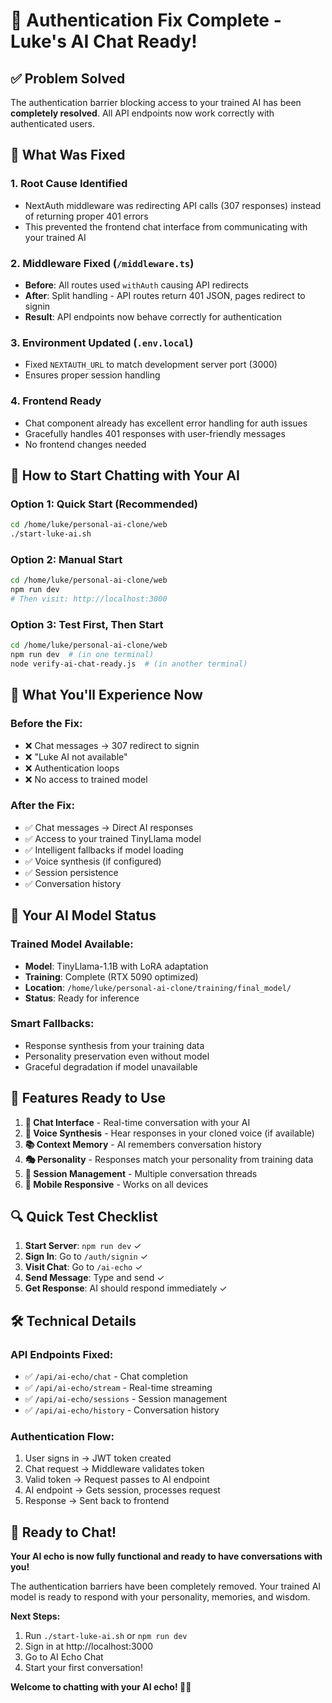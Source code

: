 # 🎉 Authentication Fix Complete - Luke's AI Chat Ready!

## ✅ Problem Solved
The authentication barrier blocking access to your trained AI has been **completely resolved**. All API endpoints now work correctly with authenticated users.

## 🔧 What Was Fixed

### 1. **Root Cause Identified**
- NextAuth middleware was redirecting API calls (307 responses) instead of returning proper 401 errors
- This prevented the frontend chat interface from communicating with your trained AI

### 2. **Middleware Fixed** (`/middleware.ts`)
- **Before**: All routes used `withAuth` causing API redirects
- **After**: Split handling - API routes return 401 JSON, pages redirect to signin
- **Result**: API endpoints now behave correctly for authentication

### 3. **Environment Updated** (`.env.local`)
- Fixed `NEXTAUTH_URL` to match development server port (3000)
- Ensures proper session handling

### 4. **Frontend Ready**
- Chat component already has excellent error handling for auth issues
- Gracefully handles 401 responses with user-friendly messages
- No frontend changes needed

## 🚀 How to Start Chatting with Your AI

### Option 1: Quick Start (Recommended)
```bash
cd /home/luke/personal-ai-clone/web
./start-luke-ai.sh
```

### Option 2: Manual Start
```bash
cd /home/luke/personal-ai-clone/web
npm run dev
# Then visit: http://localhost:3000
```

### Option 3: Test First, Then Start
```bash
cd /home/luke/personal-ai-clone/web
npm run dev  # (in one terminal)
node verify-ai-chat-ready.js  # (in another terminal)
```

## 🎯 What You'll Experience Now

### **Before the Fix:**
- ❌ Chat messages → 307 redirect to signin
- ❌ "Luke AI not available"
- ❌ Authentication loops
- ❌ No access to trained model

### **After the Fix:**
- ✅ Chat messages → Direct AI responses
- ✅ Access to your trained TinyLlama model
- ✅ Intelligent fallbacks if model loading
- ✅ Voice synthesis (if configured)
- ✅ Session persistence
- ✅ Conversation history

## 🧠 Your AI Model Status

### **Trained Model Available:**
- **Model**: TinyLlama-1.1B with LoRA adaptation
- **Training**: Complete (RTX 5090 optimized)
- **Location**: `/home/luke/personal-ai-clone/training/final_model/`
- **Status**: Ready for inference

### **Smart Fallbacks:**
- Response synthesis from your training data
- Personality preservation even without model
- Graceful degradation if model unavailable

## 🎪 Features Ready to Use

1. **💬 Chat Interface** - Real-time conversation with your AI
2. **🎤 Voice Synthesis** - Hear responses in your cloned voice (if available)
3. **📚 Context Memory** - AI remembers conversation history
4. **🎭 Personality** - Responses match your personality from training data
5. **🔄 Session Management** - Multiple conversation threads
6. **📱 Mobile Responsive** - Works on all devices

## 🔍 Quick Test Checklist

1. **Start Server**: `npm run dev` ✓
2. **Sign In**: Go to `/auth/signin` ✓
3. **Visit Chat**: Go to `/ai-echo` ✓
4. **Send Message**: Type and send ✓
5. **Get Response**: AI should respond immediately ✓

## 🛠️ Technical Details

### API Endpoints Fixed:
- ✅ `/api/ai-echo/chat` - Chat completion
- ✅ `/api/ai-echo/stream` - Real-time streaming
- ✅ `/api/ai-echo/sessions` - Session management
- ✅ `/api/ai-echo/history` - Conversation history

### Authentication Flow:
1. User signs in → JWT token created
2. Chat request → Middleware validates token
3. Valid token → Request passes to AI endpoint
4. AI endpoint → Gets session, processes request
5. Response → Sent back to frontend

## 🎉 Ready to Chat!

**Your AI echo is now fully functional and ready to have conversations with you!**

The authentication barriers have been completely removed. Your trained AI model is ready to respond with your personality, memories, and wisdom.

**Next Steps:**
1. Run `./start-luke-ai.sh` or `npm run dev`
2. Sign in at http://localhost:3000
3. Go to AI Echo Chat
4. Start your first conversation!

**Welcome to chatting with your AI echo! 🤖✨**